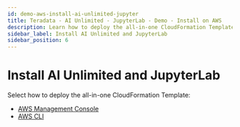 ```yaml
---
id: demo-aws-install-ai-unlimited-jupyter
title: Teradata - AI Unlimited - JupyterLab - Demo - Install on AWS
description: Learn how to deploy the all-in-one CloudFormation Template.
sidebar_label: Install AI Unlimited and JupyterLab
sidebar_position: 6
---
```


# Install AI Unlimited and JupyterLab

Select how to deploy the all-in-one CloudFormation Template:

- [AWS Management Console](/docs/install-ai-unlimited/demo/AWS/install-ai-unlimited-and-jupyterlab/aws-console-deploy-ai-unlimited-jupyter.md) 
- [AWS CLI](/docs/install-ai-unlimited/demo/AWS/install-ai-unlimited-and-jupyterlab/aws-cli-deploy-ai-unlimited-jupyter.md)  
